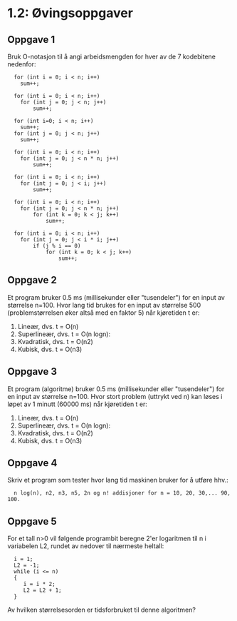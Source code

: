 # 1.2: Øvingsoppgaver
## Oppgave 1

Bruk O-notasjon til å angi arbeidsmengden for hver av de 7 kodebitene nedenfor:

      for (int i = 0; i < n; i++)
        sum++;
      
      for (int i = 0; i < n; i++)
        for (int j = 0; j < n; j++)
            sum++;
      
      for (int i=0; i < n; i++)
        sum++;
      for (int j = 0; j < n; j++)
        sum++;
      
      for (int i = 0; i < n; i++)
        for (int j = 0; j < n * n; j++)
            sum++;
      
      for (int i = 0; i < n; i++)
        for (int j = 0; j < i; j++)
            sum++;
      
      for (int i = 0; i < n; i++)
        for (int j = 0; j < n * n; j++)
            for (int k = 0; k < j; k++)
                sum++;
      
      for (int i = 0; i < n; i++)
        for (int j = 0; j < i * i; j++)
            if (j % i == 0)
                for (int k = 0; k < j; k++)
                    sum++;

## Oppgave 2
Et program bruker 0.5 ms (millisekunder eller "tusendeler") for en input av størrelse n=100. Hvor lang tid brukes for en input av størrelse 500 (problemstørrelsen øker altså med en faktor 5) når kjøretiden t er:

1. Lineær, dvs. t = O(n)
2. Superlineær, dvs. t = O(n logn):
3. Kvadratisk, dvs. t = O(n2)
4. Kubisk, dvs. t = O(n3)

## Oppgave 3
Et program (algoritme) bruker 0.5 ms (millisekunder eller "tusendeler") for en input av størrelse n=100. Hvor stort problem (uttrykt ved n) kan løses i løpet av 1 minutt (60000 ms) når kjøretiden t er:
1. Lineær, dvs. t = O(n)
2. Superlineær, dvs. t = O(n logn):
3. Kvadratisk, dvs. t = O(n2)
4. Kubisk, dvs. t = O(n3)

## Oppgave 4
Skriv et program som tester hvor lang tid maskinen bruker for å utføre hhv.:

      n log(n), n2, n3, n5, 2n og n! addisjoner for n = 10, 20, 30,... 90, 100. 

## Oppgave 5
For et tall n>0 vil følgende programbit beregne 2'er logaritmen til n i variabelen L2, rundet av nedover til nærmeste heltall:

      i = 1;
      L2 = -1;
      while (i <= n)
      {
         i = i * 2;
         L2 = L2 + 1;
      }

Av hvilken størrelsesorden er tidsforbruket til denne algoritmen? 